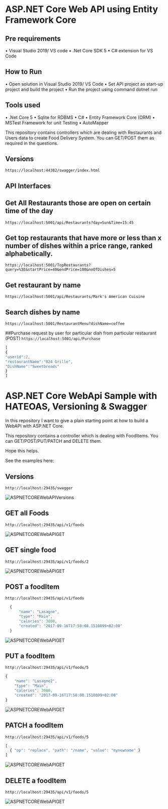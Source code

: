 # ASP.NET Core Web API using Entity Framework Core

## Pre requirements
•	Visual Studio 2019/ VS code
•	.Net Core SDK 5 
•	C# extension for VS Code

## How to Run
•	Open solution in Visual Studio 2019/ VS Code
•	Set API project as start-up project and build the project 
•	Run the project using command dotnet run

## Tools used
•	.Net Core 5
•	Sqlite for RDBMS
•	C# 
•	Entity Framework Core (ORM)
•	MSTest Framework for unit Testing
•	AutoMapper

This repository contains controllers which are dealing with Restaurants and Users data to create Food Delivery System. You can GET/POST them as required in the questions.

## Versions
``` https://localhost:44382/swagger/index.html ```








## API Interfaces

## Get All Restaurants those are open on certain time of the day
``` https://localhost:5001/api/Restaurants?day=Sun&Time=15:45 ```











## Get top restaurants that have more or less than x number of dishes within a price range, ranked alphabetically.
``` https://localhost:5001/TopRestaurants?query=%3E&startPrice=40&endPrice=100&noOfDishes=5 ```











	
## Get restaurant by name
``` https://localhost:5001/api/Restaurants/Mark's American Cuisine ```











## Search dishes by name
``` https://localhost:5001/RestaurantMenu?dishName=coffee ```











	

##Purchase request by user for particular dish from particular restaurant (POST)
``` https://localhost:5001/api/Purchase ```
``` javascript
[
{
"userid":2,
"restaurantName":"024 Grille",
"DishName":"Sweetbreads"
}
]
```







# ASP.NET Core WebApi Sample with HATEOAS, Versioning & Swagger

In this repository I want to give a plain starting point at how to build a WebAPI with ASP.NET Core.

This repository contains a controller which is dealing with FoodItems. You can GET/POST/PUT/PATCH and DELETE them.

Hope this helps.

See the examples here: 

## Versions

``` http://localhost:29435/swagger ```

![ASPNETCOREWebAPIVersions](./.github/versions.jpg)

## GET all Foods

``` http://localhost:29435/api/v1/foods ```

![ASPNETCOREWebAPIGET](./.github/get.jpg)

## GET single food

``` http://localhost:29435/api/v1/foods/2 ```

![ASPNETCOREWebAPIGET](./.github/getSingle.jpg)

## POST a foodItem

``` http://localhost:29435/api/v1/foods ```

```javascript
  {
      "name": "Lasagne",
      "type": "Main",
      "calories": 3000,
      "created": "2017-09-16T17:50:08.1510899+02:00"
  }
```

![ASPNETCOREWebAPIGET](./.github/post.jpg)

## PUT a foodItem

``` http://localhost:29435/api/v1/foods/5 ```

``` javascript
{
    "name": "Lasagne2",
    "type": "Main",
    "calories": 3000,
    "created": "2017-09-16T17:50:08.1510899+02:00"
}
```

![ASPNETCOREWebAPIGET](./.github/put.jpg)


## PATCH a foodItem

``` http://localhost:29435/api/v1/foods/5 ```

``` javascript
[
  { "op": "replace", "path": "/name", "value": "mynewname" }
]
```

![ASPNETCOREWebAPIGET](./.github/patch.jpg)

## DELETE a foodItem

``` http://localhost:29435/api/v1/foods/5 ```


![ASPNETCOREWebAPIGET](./.github/delete.jpg)



